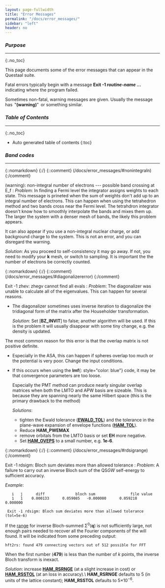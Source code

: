 ```yaml
---
layout: page-fullwidth
title: "Error Messages"
permalink: "/docs/error_messages/"
sidebar: "left"
header: no
---
```


### _Purpose_
________________________________________________________________________________________________
{:.no_toc}

This page documents some of the error messages that can appear in the Questaal suite.

Fatal errors typically begin with a message  **Exit -1 _routine-name_ ...** indicating where the program failed.

Sometimes non-fatal, warning messages are given.  Usually the message has &thinsp;"**(warning)**"&thinsp; or something similar.

### _Table of Contents_
________________________________________________________________________________________________
{:.no_toc}
*  Auto generated table of contents
{:toc}

### _Band codes_
________________________________________________________________________________________________

{::nomarkdown} <a name="nonintegraln"></a> {:/}
{::comment}
(/docs/error_messages/#nonintegraln)
{:/comment}

 (warning): non-integral number of electrons --- possible band crossing at E_f
: _Problem_: In finding a Fermi level the integrator assigns weights to each state.  This message is prineted when the sum of weights don't
  add up to an integral number of electrons.  This can happen when using the tetrahedron method and two bands cross near the Fermi level.
  The tetrahdron integrator doesn't know how to smoothly interpolate the bands and mixes them up.  The larger the system with a denser mesh
  of bands, the likely this problem appears.
  
  It can also appear if you use a non-integral nuclear charge, or add background charge to the system.  This is not an error, and you can disregard the warning.

  _Solution_:  As you proceed to self-consistency it may go away. If not, you need to modify your **k** mesh, or switch to sampling.
  It is important the the number of electrons be correctly counted.

{::nomarkdown} <a name="diagonalizererror"></a> {:/}
{::comment}
(/docs/error_messages/#diagonalizererror)
{:/comment}

Exit -1 zhev: zhegv cannot find all evals
: _Problem_: The diagonalizer was unable to calculate all of the eigenvalues.  This can happen for several reasons. 

  + The diagonalizer sometimes uses inverse iteration to diagonalize the 
    tridiagonal form of the matrix after the Householder transformation.

    _Solution_: Set [**BZ\_INVIT**] to false; another algorithm will be used.
    If this is the problem it will usually disappear with some tiny change, e.g. the density is updated.

  The most common reason for this error is that the overlap matrix is not positive definite.  

  + Especially in the ASA, this can happen if spheres overlap too much or the
    potential is very poor.  Change the input conditions.

  + If this occurs when using the **lmf**{: style="color: blue"} code, it may be that convergence parameters
    are too loose.

    Especially the PMT method can produce nearly singular overlap matrices when both the LMTO and APW basis are sizeable.  This is because they are spanning
    nearly the same Hilbert space (this is the primary drawback to the method)

    _Solutions_:

    + tighten the Ewald tolerance ([**EWALD\_TOL**](/docs/input/inputfile/#ewald)) and the tolerance in the plane-wave expansion of
      envelope functions ([**HAM\_TOL**](/docs/input/inputfile/#ham)).
    + Reduce **HAM_PWEMAX**
    + remove orbitals from the LMTO basis or set **EH** more negative.
    + Set [**HAM\_OVEPS**](/docs/input/inputfile/#ham) to a small number, e.g. **1e-6**.

{::nomarkdown} <a name="rdsigrange"></a> {:/}
{::comment}
(/docs/error_messages/#rdsigrange)
{:/comment}

Exit -1 rdsigm: Bloch sum deviates more than allowed tolerance
: _Problem_: A failure to carry out an inverse Bloch sum of the QS<i>GW</i> self-energy to sufficient accuracy.

  _Example_:

  ~~~
     i   j      diff              bloch sum                file value
     1   1    0.000133      0.059085   -0.000000      0.059218    0.000000

   Exit -1 rdsigm: Bloch sum deviates more than allowed tolerance (tol=5e-6)
  ~~~

  If the [range](/docs/outputs/lmf_output/#reading-qsgw-self-energies) for inverse Bloch-summed &Sigma;<sup>0</sup>(<b>q</b>)
  is not sufficiently large, not enough pairs needed to recover all the Fourier components of the 
  will found.  It will be indicated from some preceding output:

  ~~~
  hft2rs: found 479 connecting vectors out of 512 possible for FFT
  ~~~

  When the first number (**479**) is less than the number of _k_ points,
  the inverse Bloch transform is inexact.

  _Solution_: increase [**HAM\_RSRNGE**](/docs/input/inputfile/#ham) (at a slight increase in cost) or
  [**HAM\_RSSTOL**](/docs/input/inputfile/#ham) (at an loss in accuracy).\\
  **HAM\_RSRNGE** defaults to 5 (in units of the lattice constant); **HAM\_RSSTOL** defaults to 5&times;10<sup>&minus;6</sup>.
